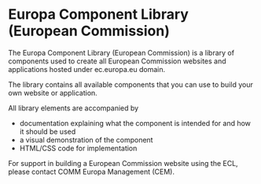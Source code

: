 # Europa Component Library (European Commission)

The Europa Component Library (European Commission) is a library of components used to create all European Commission websites and applications hosted under ec.europa.eu domain. 

The library contains all available components that you can use to build your own website or application.

All library elements are accompanied by

- documentation explaining what the component is intended for and how it should be used
- a visual demonstration of the component
- HTML/CSS code for implementation

For support in building a European Commission website using the ECL, please contact COMM Europa Management (CEM).
